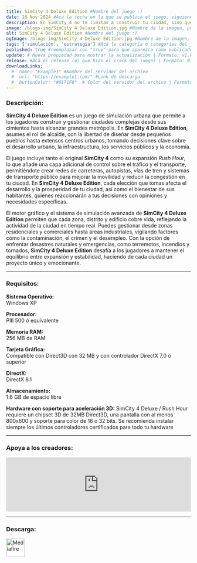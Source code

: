 ```yaml
---
title: SimCity 4 Deluxe Edition #Nombre del juego :)
date: 16 Nov 2024 #Acá la fecha en la que se publicó el juego, siguiendo este formato: Dia "30", Mes "Oct", Año "2024" = como debe quedar: 30 Oct 2024
description: En SimCity 4 no te limitas a construir tu ciudad, sino que además le das vida. Crea una megalópolis tejiendo un tapiz de ciudades que abarcan desde una pequeña comunidad de vecinos hasta centros urbanos de alta tecnología, o desde un destino vacacional hasta una villa de granjeros. #Acá una mini descripción del juego
image: /blogs-img/SimCity 4 Deluxe Edition.jpg #Nombre de la imagen, por lo general es exactamente el mismo nombre que el juego excluyendo lo ":" (Dos puntos)
alt: SimCity 4 Deluxe Edition #Nombre del juego :)
ogImage: /blogs-img/SimCity 4 Deluxe Edition.jpg #Nombre de la imagen, por lo general es exactamente el mismo nombre que el juego excluyendo lo ":" (Dos puntos)
tags: ['simulación', 'estrategia'] #Acá la categoría o categorías del juego, si es más de una se coloca en este formato: ['categoría1', 'categoría2']
published: true #reemplazar con "true" para que aparezca como publicado
update: # Nueva propiedad para mostrar la actualización | Formato: v1.0.0
release: #Acá el release (el que hizo el crack del juego) | Formato: Nicolhetti
downloadLinks:
  #- name: "Example1" #Nombre del servidor del archivo
  #  url: "https://example1.com/" #Link de descarga
  #  buttonColor: "#0171F0"  # Color del servidor del archivo | Formato hexadecimal | MediaFire: #0171F0 | Buzzheavier: #FF6600 |
---
```


<!--En VSCode seleccionando una palabra, por ejemplo: "SimCity 4 Deluxe Edition" y apretando Ctrl+F2 se seleccionan todas las palabras iguales-->

### Descripción:
**SimCity 4 Deluxe Edition** es un juego de simulación urbana que permite a los jugadores construir y gestionar ciudades complejas desde sus cimientos hasta alcanzar grandes metrópolis. En **SimCity 4 Deluxe Edition**, asumes el rol de alcalde, con la libertad de diseñar desde pequeños pueblos hasta extensos centros urbanos, tomando decisiones clave sobre el desarrollo urbano, la infraestructura, los servicios públicos y la economía.

El juego incluye tanto el original **SimCity 4** como su expansión *Rush Hour*, lo que añade una capa adicional de control sobre el tráfico y el transporte, permitiéndote crear redes de carreteras, autopistas, vías de tren y sistemas de transporte público para mejorar la movilidad y reducir la congestión en tu ciudad. En **SimCity 4 Deluxe Edition**, cada elección que tomas afecta el desarrollo y la prosperidad de tu ciudad, así como el bienestar de sus habitantes, quienes reaccionarán a tus decisiones con opiniones y necesidades específicas.

El motor gráfico y el sistema de simulación avanzada de **SimCity 4 Deluxe Edition** permiten que cada zona, distrito y edificio cobre vida, reflejando la actividad de la ciudad en tiempo real. Puedes gestionar desde zonas residenciales y comerciales hasta áreas industriales, vigilando factores como la contaminación, el crimen y el desempleo. Con la opción de enfrentar desastres naturales y emergencias, como terremotos, incendios y tornados, **SimCity 4 Deluxe Edition** desafía a los jugadores a mantener el equilibrio entre expansión y estabilidad, haciendo de cada ciudad un proyecto único y emocionante.
<!--Prompt para Chat-GPT: Hazme una descripción para el juego "SimCity 4 Deluxe Edition" y cada que menciones "SimCity 4 Deluxe Edition" ponlo en negrita -->

---

### Requisitos:
**Sistema Operativo:**  
Windows XP

**Procesador:**  
PIII 500 ó equivalente

**Memoria RAM:**  
256 MB de RAM

**Tarjeta Gráfica:**  
Compatible con Direct3D con 32 MB y con controlador DirectX 7.0 ó superior

**DirectX:**  
DirectX 8.1

**Almacenamiento:**  
1.6 GB de espacio libre

**Hardware con soporte para aceleración 3D:**
SimCity 4 Deluxe / Rush Hour requiere un chipset 3D de 32MB Direct3D, una pantalla con al menos 800x600 y soporte para color de 16 o 32 bits. Se recomienda instalar siempre los últimos controladores certificados para todo tu hardware

<!--Si falta o sobra un requisito se quita o se agrega manteniendo el mismo formato-->

---

### Apoya a los creadores:
<iframe src="https://store.steampowered.com/widget/24780/" frameborder="0" style="background-color: transparent; width: 100% !important; aspect-ratio: 646 / 190;"></iframe>

<!--Reemplazar los numeros (AppID) del juego (en este caso 2668510) por el numero (AppID) correspondiente con el juego a publicar-->
<!--El AppID se encuentra en la URL del Juego en Steam-->

---

### Descarga:

[<img src="https://gist.github.com/cxmeel/0dbc95191f239b631c3874f4ccf114e2/raw/download.svg" alt="Mediafire" height="50" />](https://www.mediafire.com/file/kdjhdknog06rtn4/SimCity+4+Deluxe+Edition.zip/file)

<!-- # se debe reemplazar por el link de descarga-->

<!--NOMBRE-DEL-SERVICIO se debe reemplazar por el servicio donde está subido el juego-->